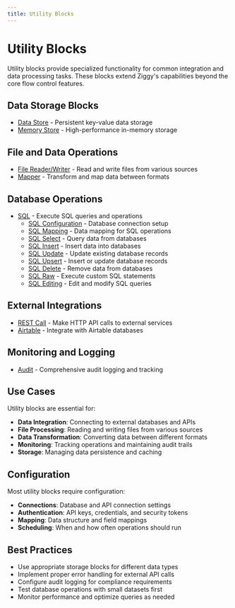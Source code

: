 ```yaml
---
title: Utility Blocks
---
```


# Utility Blocks

Utility blocks provide specialized functionality for common integration and data processing tasks. These blocks extend Ziggy's capabilities beyond the core flow control features.

## Data Storage Blocks

- [Data Store](/user-guide/block-types/Data-Store-section) - Persistent key-value data storage
- [Memory Store](/user-guide/block-types/utility/MemStore) - High-performance in-memory storage

## File and Data Operations

- [File Reader/Writer](/user-guide/block-types/utility/file-reader-writer) - Read and write files from various sources
- [Mapper](/user-guide/block-types/utility/Mapper) - Transform and map data between formats

## Database Operations

- [SQL](/user-guide/block-types/utility/SQL) - Execute SQL queries and operations
  - [SQL Configuration](/user-guide/block-types/utility/sql/sql-configuration) - Database connection setup
  - [SQL Mapping](/user-guide/block-types/utility/sql/sql-mapping) - Data mapping for SQL operations
  - [SQL Select](/user-guide/block-types/utility/sql/sql-select) - Query data from databases
  - [SQL Insert](/user-guide/block-types/utility/sql/sql-insert) - Insert data into databases
  - [SQL Update](/user-guide/block-types/utility/sql/sql-update) - Update existing database records
  - [SQL Upsert](/user-guide/block-types/utility/sql/sql-upsert) - Insert or update database records
  - [SQL Delete](/user-guide/block-types/utility/sql/sql-delete) - Remove data from databases
  - [SQL Raw](/user-guide/block-types/utility/sql/sql-raw) - Execute custom SQL statements
  - [SQL Editing](/user-guide/block-types/utility/sql/sql-editing) - Edit and modify SQL queries

## External Integrations

- [REST Call](/user-guide/block-types/utility/REST-Call) - Make HTTP API calls to external services
- [Airtable](/user-guide/block-types/utility/airtable) - Integrate with Airtable databases

## Monitoring and Logging

- [Audit](/user-guide/block-types/utility/audit) - Comprehensive audit logging and tracking

## Use Cases

Utility blocks are essential for:

- **Data Integration**: Connecting to external databases and APIs
- **File Processing**: Reading and writing files from various sources
- **Data Transformation**: Converting data between different formats
- **Monitoring**: Tracking operations and maintaining audit trails
- **Storage**: Managing data persistence and caching

## Configuration

Most utility blocks require configuration:

- **Connections**: Database and API connection settings
- **Authentication**: API keys, credentials, and security tokens
- **Mapping**: Data structure and field mappings
- **Scheduling**: When and how often operations should run

## Best Practices

- Use appropriate storage blocks for different data types
- Implement proper error handling for external API calls
- Configure audit logging for compliance requirements
- Test database operations with small datasets first
- Monitor performance and optimize queries as needed
